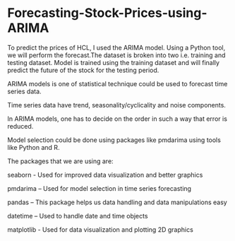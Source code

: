 # Forecasting-Stock-Prices-using-ARIMA

To predict the prices of HCL, I used the ARIMA model. Using a Python tool, we will perform the forecast.The dataset is broken into two i.e. training and testing dataset. Model is trained using the training dataset and will finally predict the future of the stock for the testing period.

ARIMA models is one of statistical technique could be used to forecast time series data.

Time series data have trend, seasonality/cyclicality and noise components.

In ARIMA models, one has to decide on the order in such a way that error is reduced.

Model selection could be done using packages like pmdarima using tools like Python and R.


The packages that we are using are:

seaborn - Used for improved data visualization and better graphics

pmdarima – Used for model selection in time series forecasting

pandas – This package helps us data handling and data manipulations easy

datetime – Used to handle date and time objects

matplotlib - Used for data visualization and plotting 2D graphics
